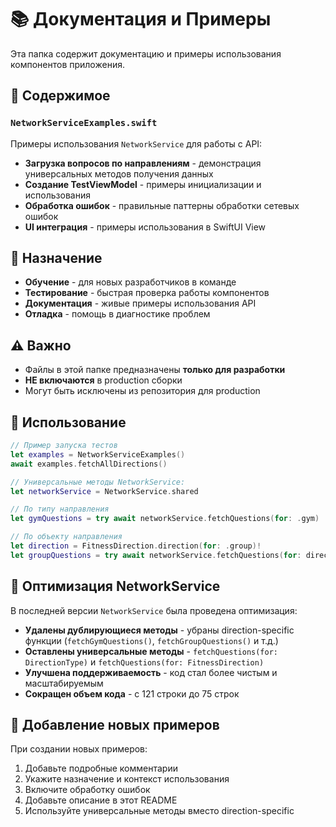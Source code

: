 # 📚 Документация и Примеры

Эта папка содержит документацию и примеры использования компонентов приложения.

## 📁 Содержимое

### `NetworkServiceExamples.swift`
Примеры использования `NetworkService` для работы с API:

- **Загрузка вопросов по направлениям** - демонстрация универсальных методов получения данных
- **Создание TestViewModel** - примеры инициализации и использования
- **Обработка ошибок** - правильные паттерны обработки сетевых ошибок
- **UI интеграция** - примеры использования в SwiftUI View

## 🎯 Назначение

- **Обучение** - для новых разработчиков в команде
- **Тестирование** - быстрая проверка работы компонентов
- **Документация** - живые примеры использования API
- **Отладка** - помощь в диагностике проблем

## ⚠️ Важно

- Файлы в этой папке предназначены **только для разработки**
- **НЕ включаются** в production сборки
- Могут быть исключены из репозитория для production

## 🚀 Использование

```swift
// Пример запуска тестов
let examples = NetworkServiceExamples()
await examples.fetchAllDirections()

// Универсальные методы NetworkService:
let networkService = NetworkService.shared

// По типу направления
let gymQuestions = try await networkService.fetchQuestions(for: .gym)

// По объекту направления
let direction = FitnessDirection.direction(for: .group)!
let groupQuestions = try await networkService.fetchQuestions(for: direction)
```

## 🔧 Оптимизация NetworkService

В последней версии `NetworkService` была проведена оптимизация:

- **Удалены дублирующиеся методы** - убраны direction-specific функции (`fetchGymQuestions()`, `fetchGroupQuestions()` и т.д.)
- **Оставлены универсальные методы** - `fetchQuestions(for: DirectionType)` и `fetchQuestions(for: FitnessDirection)`
- **Улучшена поддерживаемость** - код стал более чистым и масштабируемым
- **Сокращен объем кода** - с 121 строки до 75 строк

## 📝 Добавление новых примеров

При создании новых примеров:
1. Добавьте подробные комментарии
2. Укажите назначение и контекст использования
3. Включите обработку ошибок
4. Добавьте описание в этот README
5. Используйте универсальные методы вместо direction-specific 